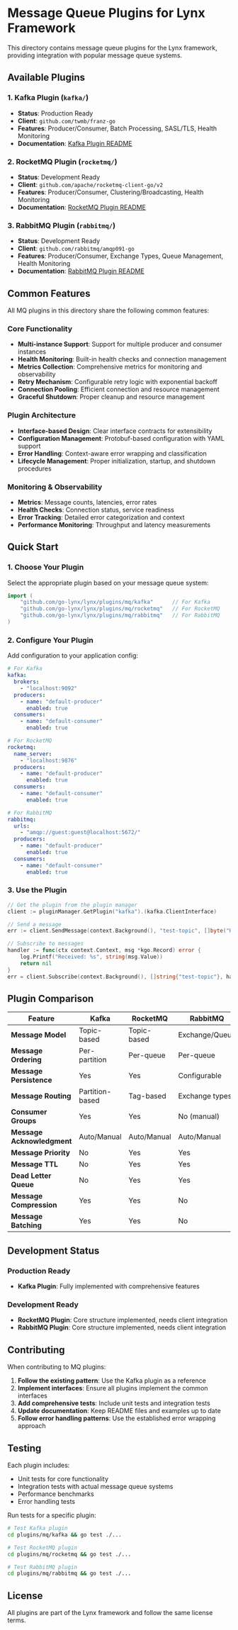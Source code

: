 # Message Queue Plugins for Lynx Framework

This directory contains message queue plugins for the Lynx framework, providing integration with popular message queue systems.

## Available Plugins

### 1. Kafka Plugin (`kafka/`)
- **Status**: Production Ready
- **Client**: `github.com/twmb/franz-go`
- **Features**: Producer/Consumer, Batch Processing, SASL/TLS, Health Monitoring
- **Documentation**: [Kafka Plugin README](kafka/README.md)

### 2. RocketMQ Plugin (`rocketmq/`)
- **Status**: Development Ready
- **Client**: `github.com/apache/rocketmq-client-go/v2`
- **Features**: Producer/Consumer, Clustering/Broadcasting, Health Monitoring
- **Documentation**: [RocketMQ Plugin README](rocketmq/README.md)

### 3. RabbitMQ Plugin (`rabbitmq/`)
- **Status**: Development Ready
- **Client**: `github.com/rabbitmq/amqp091-go`
- **Features**: Producer/Consumer, Exchange Types, Queue Management, Health Monitoring
- **Documentation**: [RabbitMQ Plugin README](rabbitmq/README.md)

## Common Features

All MQ plugins in this directory share the following common features:

### Core Functionality
- **Multi-instance Support**: Support for multiple producer and consumer instances
- **Health Monitoring**: Built-in health checks and connection management
- **Metrics Collection**: Comprehensive metrics for monitoring and observability
- **Retry Mechanism**: Configurable retry logic with exponential backoff
- **Connection Pooling**: Efficient connection and resource management
- **Graceful Shutdown**: Proper cleanup and resource management

### Plugin Architecture
- **Interface-based Design**: Clear interface contracts for extensibility
- **Configuration Management**: Protobuf-based configuration with YAML support
- **Error Handling**: Context-aware error wrapping and classification
- **Lifecycle Management**: Proper initialization, startup, and shutdown procedures

### Monitoring & Observability
- **Metrics**: Message counts, latencies, error rates
- **Health Checks**: Connection status, service readiness
- **Error Tracking**: Detailed error categorization and context
- **Performance Monitoring**: Throughput and latency measurements

## Quick Start

### 1. Choose Your Plugin

Select the appropriate plugin based on your message queue system:

```go
import (
    "github.com/go-lynx/lynx/plugins/mq/kafka"      // For Kafka
    "github.com/go-lynx/lynx/plugins/mq/rocketmq"   // For RocketMQ
    "github.com/go-lynx/lynx/plugins/mq/rabbitmq"   // For RabbitMQ
)
```

### 2. Configure Your Plugin

Add configuration to your application config:

```yaml
# For Kafka
kafka:
  brokers:
    - "localhost:9092"
  producers:
    - name: "default-producer"
      enabled: true
  consumers:
    - name: "default-consumer"
      enabled: true

# For RocketMQ
rocketmq:
  name_server:
    - "localhost:9876"
  producers:
    - name: "default-producer"
      enabled: true
  consumers:
    - name: "default-consumer"
      enabled: true

# For RabbitMQ
rabbitmq:
  urls:
    - "amqp://guest:guest@localhost:5672/"
  producers:
    - name: "default-producer"
      enabled: true
  consumers:
    - name: "default-consumer"
      enabled: true
```

### 3. Use the Plugin

```go
// Get the plugin from the plugin manager
client := pluginManager.GetPlugin("kafka").(kafka.ClientInterface)

// Send a message
err := client.SendMessage(context.Background(), "test-topic", []byte("Hello World"))

// Subscribe to messages
handler := func(ctx context.Context, msg *kgo.Record) error {
    log.Printf("Received: %s", string(msg.Value))
    return nil
}
err = client.Subscribe(context.Background(), []string{"test-topic"}, handler)
```

## Plugin Comparison

| Feature | Kafka | RocketMQ | RabbitMQ |
|---------|-------|----------|----------|
| **Message Model** | Topic-based | Topic-based | Exchange/Queue |
| **Message Ordering** | Per-partition | Per-queue | Per-queue |
| **Message Persistence** | Yes | Yes | Configurable |
| **Message Routing** | Partition-based | Tag-based | Exchange types |
| **Consumer Groups** | Yes | Yes | No (manual) |
| **Message Acknowledgment** | Auto/Manual | Auto/Manual | Auto/Manual |
| **Message Priority** | No | Yes | Yes |
| **Message TTL** | No | Yes | Yes |
| **Dead Letter Queue** | No | Yes | Yes |
| **Message Compression** | Yes | Yes | No |
| **Message Batching** | Yes | Yes | No |

## Development Status

### Production Ready
- **Kafka Plugin**: Fully implemented with comprehensive features

### Development Ready
- **RocketMQ Plugin**: Core structure implemented, needs client integration
- **RabbitMQ Plugin**: Core structure implemented, needs client integration

## Contributing

When contributing to MQ plugins:

1. **Follow the existing pattern**: Use the Kafka plugin as a reference
2. **Implement interfaces**: Ensure all plugins implement the common interfaces
3. **Add comprehensive tests**: Include unit tests and integration tests
4. **Update documentation**: Keep README files and examples up to date
5. **Follow error handling patterns**: Use the established error wrapping approach

## Testing

Each plugin includes:
- Unit tests for core functionality
- Integration tests with actual message queue systems
- Performance benchmarks
- Error handling tests

Run tests for a specific plugin:

```bash
# Test Kafka plugin
cd plugins/mq/kafka && go test ./...

# Test RocketMQ plugin
cd plugins/mq/rocketmq && go test ./...

# Test RabbitMQ plugin
cd plugins/mq/rabbitmq && go test ./...
```

## License

All plugins are part of the Lynx framework and follow the same license terms.
